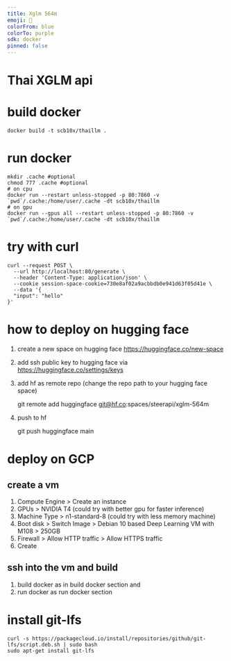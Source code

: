 ```yaml
---
title: Xglm 564m
emoji: 🦀
colorFrom: blue
colorTo: purple
sdk: docker
pinned: false
---
```


# Thai XGLM api

# build docker

    docker build -t scb10x/thaillm .

# run docker

    mkdir .cache #optional
    chmod 777 .cache #optional
    # on cpu
    docker run --restart unless-stopped -p 80:7860 -v `pwd`/.cache:/home/user/.cache -dt scb10x/thaillm
    # on gpu
    docker run --gpus all --restart unless-stopped -p 80:7860 -v `pwd`/.cache:/home/user/.cache -dt scb10x/thaillm

# try with curl

    curl --request POST \
      --url http://localhost:80/generate \
      --header 'Content-Type: application/json' \
      --cookie session-space-cookie=730e8af02a9acbbdb0e941d63f05d41e \
      --data '{
      "input": "hello"
    }'

# how to deploy on hugging face

1. create a new space on hugging face https://huggingface.co/new-space
2. add ssh public key to hugging face via https://huggingface.co/settings/keys
3. add hf as remote repo (change the repo path to your hugging face space)

    git remote add huggingface git@hf.co:spaces/steerapi/xglm-564m

4. push to hf

    git push huggingface main


# deploy on GCP

## create a vm
1. Compute Engine > Create an instance
2. GPUs > NVIDIA T4 (could try with better gpu for faster inference)
3. Machine Type > n1-standard-8 (could try with less memory machine)
4. Boot disk > Switch Image > Debian 10 based Deep Learning VM with M108 > 250GB
5. Firewall > Allow HTTP traffic > Allow HTTPS traffic
6. Create

## ssh into the vm and build

1. build docker as in build docker section and 
2. run docker as run docker section

# install git-lfs

    curl -s https://packagecloud.io/install/repositories/github/git-lfs/script.deb.sh | sudo bash
    sudo apt-get install git-lfs

    